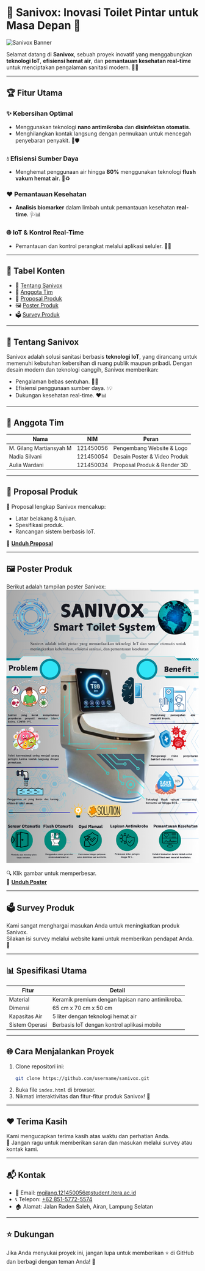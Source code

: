 # 🌟 **Sanivox: Inovasi Toilet Pintar untuk Masa Depan** 🌟

![Sanivox Banner](assets/banner-image.png)

Selamat datang di **Sanivox**, sebuah proyek inovatif yang menggabungkan **teknologi IoT**, **efisiensi hemat air**, dan **pemantauan kesehatan real-time** untuk menciptakan pengalaman sanitasi modern. 🚽✨

---

## 🏆 **Fitur Utama**
### ✨ **Kebersihan Optimal**
- Menggunakan teknologi **nano antimikroba** dan **disinfektan otomatis**.
- Menghilangkan kontak langsung dengan permukaan untuk mencegah penyebaran penyakit. 🧼🛡️

### 💧 **Efisiensi Sumber Daya**
- Menghemat penggunaan air hingga **80%** menggunakan teknologi **flush vakum hemat air**. 🌊♻️

### ❤️ **Pemantauan Kesehatan**
- **Analisis biomarker** dalam limbah untuk pemantauan kesehatan **real-time**. 🩺📊

### 🌐 **IoT & Kontrol Real-Time**
- Pemantauan dan kontrol perangkat melalui aplikasi seluler. 📱🔗

---

## 📌 **Tabel Konten**
- 🔗 [Tentang Sanivox](#tentang-sanivox)
- 👥 [Anggota Tim](#anggota-tim)
- 📝 [Proposal Produk](#proposal-produk)
- 🖼️ [Poster Produk](#poster-produk)
- 🗳️ [Survey Produk](#survey-produk)

---

## 📖 **Tentang Sanivox**
Sanivox adalah solusi sanitasi berbasis **teknologi IoT**, yang dirancang untuk memenuhi kebutuhan kebersihan di ruang publik maupun pribadi. Dengan desain modern dan teknologi canggih, Sanivox memberikan:
- Pengalaman bebas sentuhan. 🤲✨
- Efisiensi penggunaan sumber daya. 💧💡
- Dukungan kesehatan real-time. ❤️📊

---

## 👥 **Anggota Tim**
| **Nama**                  | **NIM**       | **Peran**                            |
|---------------------------|---------------|---------------------------------------|
| M. Gilang Martiansyah M   | 121450056     | Pengembang Website & Logo             |
| Nadia Silvani             | 121450054     | Desain Poster & Video Produk         |
| Aulia Wardani             | 121450034     | Proposal Produk & Render 3D          |

---

## 📝 **Proposal Produk**
📖 Proposal lengkap Sanivox mencakup:
- Latar belakang & tujuan.
- Spesifikasi produk.
- Rancangan sistem berbasis IoT.

💾 **[Unduh Proposal](assets/documents/Final_Project_PC.pdf)**

---

## 🖼️ **Poster Produk**
Berikut adalah tampilan poster Sanivox:  
![Poster Sanivox](assets/poster/1.png)

🔍 Klik gambar untuk memperbesar.  
💾 **[Unduh Poster](assets/poster/1.png)**

---

## 🗳️ **Survey Produk**
Kami sangat menghargai masukan Anda untuk meningkatkan produk Sanivox.  
Silakan isi survey melalui website kami untuk memberikan pendapat Anda. 🌟

---

## 📊 **Spesifikasi Utama**
| **Fitur**              | **Detail**                                   |
|------------------------|---------------------------------------------|
| Material              | Keramik premium dengan lapisan nano antimikroba. |
| Dimensi               | 65 cm x 70 cm x 50 cm                        |
| Kapasitas Air         | 5 liter dengan teknologi hemat air           |
| Sistem Operasi        | Berbasis IoT dengan kontrol aplikasi mobile  |

---

## 🌐 **Cara Menjalankan Proyek**
1. Clone repositori ini:
   ```bash
   git clone https://github.com/username/sanivox.git
   ```
2. Buka file `index.html` di browser.
3. Nikmati interaktivitas dan fitur-fitur produk Sanivox! 🚀

---

## ❤️ **Terima Kasih**
Kami mengucapkan terima kasih atas waktu dan perhatian Anda.  
💬 Jangan ragu untuk memberikan saran dan masukan melalui survey atau kontak kami.

---

## 📬 **Kontak**
- 📧 Email: [mgilang.121450056@student.itera.ac.id](mailto:mgilang.121450056@student.itera.ac.id)
- 📞 Telepon: [+62 851-5772-5574](tel:+6285157725574)
- 🏠 Alamat: Jalan Raden Saleh, Airan, Lampung Selatan

---

## ⭐ **Dukungan**
Jika Anda menyukai proyek ini, jangan lupa untuk memberikan ⭐ di GitHub dan berbagi dengan teman Anda! 🌟
